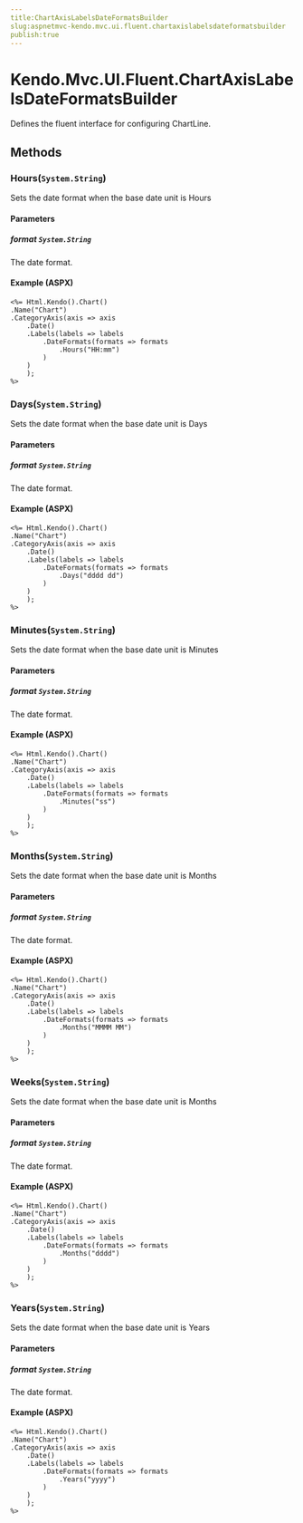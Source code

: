 ```yaml
---
title:ChartAxisLabelsDateFormatsBuilder
slug:aspnetmvc-kendo.mvc.ui.fluent.chartaxislabelsdateformatsbuilder
publish:true
---
```


# Kendo.Mvc.UI.Fluent.ChartAxisLabelsDateFormatsBuilder
Defines the fluent interface for configuring ChartLine.



## Methods

### Hours(`System.String`)
Sets the date format when the base date unit is Hours


#### Parameters

##### format `System.String`
The date format.




#### Example (ASPX)
    <%= Html.Kendo().Chart()
    .Name("Chart")
    .CategoryAxis(axis => axis
        .Date()
        .Labels(labels => labels
            .DateFormats(formats => formats
                .Hours("HH:mm")
            )
        )
        );
    %>


### Days(`System.String`)
Sets the date format when the base date unit is Days


#### Parameters

##### format `System.String`
The date format.




#### Example (ASPX)
    <%= Html.Kendo().Chart()
    .Name("Chart")
    .CategoryAxis(axis => axis
        .Date()
        .Labels(labels => labels
            .DateFormats(formats => formats
                .Days("dddd dd")
            )
        )
        );
    %>


### Minutes(`System.String`)
Sets the date format when the base date unit is Minutes


#### Parameters

##### format `System.String`
The date format.




#### Example (ASPX)
    <%= Html.Kendo().Chart()
    .Name("Chart")
    .CategoryAxis(axis => axis
        .Date()
        .Labels(labels => labels
            .DateFormats(formats => formats
                .Minutes("ss")
            )
        )
        );
    %>


### Months(`System.String`)
Sets the date format when the base date unit is Months


#### Parameters

##### format `System.String`
The date format.




#### Example (ASPX)
    <%= Html.Kendo().Chart()
    .Name("Chart")
    .CategoryAxis(axis => axis
        .Date()
        .Labels(labels => labels
            .DateFormats(formats => formats
                .Months("MMMM MM")
            )
        )
        );
    %>


### Weeks(`System.String`)
Sets the date format when the base date unit is Months


#### Parameters

##### format `System.String`
The date format.




#### Example (ASPX)
    <%= Html.Kendo().Chart()
    .Name("Chart")
    .CategoryAxis(axis => axis
        .Date()
        .Labels(labels => labels
            .DateFormats(formats => formats
                .Months("dddd")
            )
        )
        );
    %>


### Years(`System.String`)
Sets the date format when the base date unit is Years


#### Parameters

##### format `System.String`
The date format.




#### Example (ASPX)
    <%= Html.Kendo().Chart()
    .Name("Chart")
    .CategoryAxis(axis => axis
        .Date()
        .Labels(labels => labels
            .DateFormats(formats => formats
                .Years("yyyy")
            )
        )
        );
    %>



